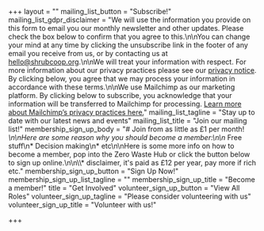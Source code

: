 +++
layout = ""
mailing_list_button = "Subscribe!"
mailing_list_gdpr_disclaimer = "We will use the information you provide on this form to email you our monthly newsletter and other updates. Please check the box below to confirm that you agree to this.\n\nYou can change your mind at any time by clicking the unsubscribe link in the footer of any email you receive from us, or by contacting us at hello@shrubcoop.org.\n\nWe will treat your information with respect. For more information about our privacy practices please see our [privacy notice](https://shrub.space/privacy). By clicking below, you agree that we may process your information in accordance with these terms.\n\nWe use Mailchimp as our marketing platform. By clicking below to subscribe, you acknowledge that your information will be transferred to Mailchimp for processing. [Learn more about Mailchimp’s privacy practices here.](https://mailchimp.com/legal/)"
mailing_list_tagline = "Stay up to date with our latest news and events"
mailing_list_title = "Join our mailing list!"
membership_sign_up_body = "# Join from as little as £1 per month! *\n\nHere are some reason why you should become a member:\n\n* Free stuff\n* Decision making\n* etc\n\nHere is some more info on how to become a member, pop into the Zero Waste Hub or click the button below to sign up online.\n\n\\\\* disclaimer, it's paid as £12 per year, pay more if rich etc."
membership_sign_up_button = "Sign Up Now!"
membership_sign_up_list_tagline = ""
membership_sign_up_title = "Become a member!"
title = "Get Involved"
volunteer_sign_up_button = "View All Roles"
volunteer_sign_up_tagline = "Please consider volunteering with us"
volunteer_sign_up_title = "Volunteer with us!"

+++
